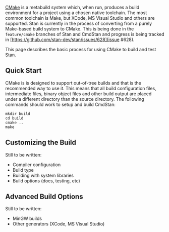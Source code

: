 [CMake](http://www.cmake.org) is a metabuild system which, when run, produces a build environment for a project using a chosen native toolchain.  The most common toolchain is Make, but XCode, MS Visual Studio and others are supported.  Stan is currently in the process of converting from a purely Make-based build system to CMake.  This is being done in the ```feature/cmake``` branches of Stan and CmdStan and progress is being tracked in [https://github.com/stan-dev/stan/issues/628](issue #628).

This page describes the basic process for using CMake to build and test Stan.  

## Quick Start

CMake is is designed to support out-of-tree builds and that is the recommended way to use it.  This means that all build configuration files, intermediate files, binary object files and other build output are placed under a different directory than the source directory.  The following commands should work to setup and build CmdStan:

```
mkdir build
cd build
cmake ..
make
```


## Customizing the Build

Still to be written:
* Compiler configuration
* Build type
* Building with system libraries
* Build options (docs, testing, etc)

## Advanced Build Options

Still to be written:
* MinGW builds
* Other generators (XCode, MS Visual Studio)




